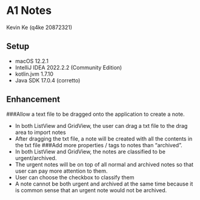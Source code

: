 # A1 Notes
Kevin Ke (q4ke 20872321)
 
## Setup
* macOS 12.2.1
* IntelliJ IDEA 2022.2.2 (Community Edition)
* kotlin.jvm 1.7.10
* Java SDK 17.0.4 (corretto)
 
## Enhancement 
###Allow a text file to be dragged onto the application to create a note.
* In both ListView and GridView, the user can drag a txt file to the drag area to import notes
* After dragging the txt file, a note will be created with all the contents in the txt file
###Add more properties / tags to notes than “archived”.
* In both ListView and GridView, the notes are classified to be urgent/archived. 
* The urgent notes will be on top of all normal and archived notes so that user can pay more attention to them.
* User can choose the checkbox to classify them
* A note cannot be both urgent and archived at the same time because it is common sense that an urgent note would not be archived.
